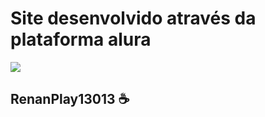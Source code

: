 <h1>Site desenvolvido através da plataforma alura</h1>

<img src="https://66.media.tumblr.com/32076a506a71538446fe13d89a0023fb/tumblr_n1k5egtCV71ttj3v1o1_r1_1280.gif">

<h2>RenanPlay13013 ☕</h2>